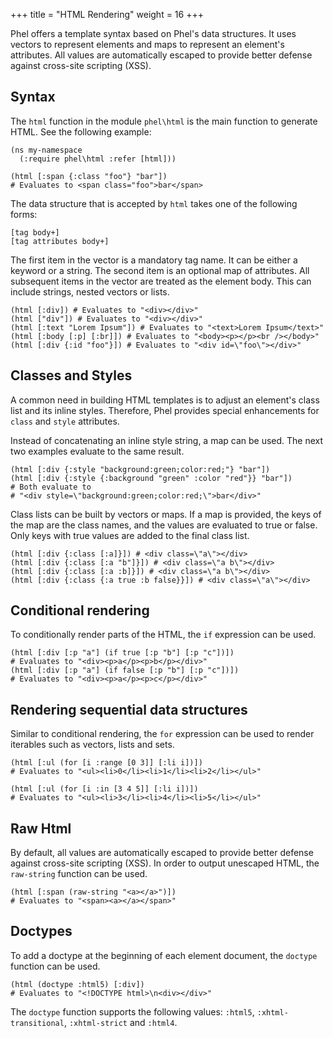 +++
title = "HTML Rendering"
weight = 16
+++

Phel offers a template syntax based on Phel's data structures. It uses vectors to represent elements and maps to represent an element's attributes. All values are automatically escaped to provide better defense against cross-site scripting (XSS).

## Syntax

The `html` function in the module `phel\html` is the main function to generate HTML. See the following example:

```phel
(ns my-namespace
  (:require phel\html :refer [html]))

(html [:span {:class "foo"} "bar"])
# Evaluates to <span class="foo">bar</span>
```

The data structure that is accepted by `html` takes one of the following forms:

```phel
[tag body+]
[tag attributes body+]
```

The first item in the vector is a mandatory tag name. It can be either a keyword or a string. The second item is an optional map of attributes. All subsequent items in the vector are treated as the element body. This can include strings, nested vectors or lists.

```phel
(html [:div]) # Evaluates to "<div></div>"
(html ["div"]) # Evaluates to "<div></div>"
(html [:text "Lorem Ipsum"]) # Evaluates to "<text>Lorem Ipsum</text>"
(html [:body [:p] [:br]]) # Evaluates to "<body><p></p><br /></body>"
(html [:div {:id "foo"}]) # Evaluates to "<div id=\"foo\"></div>"
```

## Classes and Styles

A common need in building HTML templates is to adjust an element's class list and its inline styles. Therefore, Phel provides special enhancements for `class` and `style` attributes.

Instead of concatenating an inline style string, a map can be used. The next two examples evaluate to the same result.

```phel
(html [:div {:style "background:green;color:red;"} "bar"])
(html [:div {:style {:background "green" :color "red"}} "bar"])
# Both evaluate to
# "<div style=\"background:green;color:red;\">bar</div>"
```

Class lists can be built by vectors or maps. If a map is provided, the keys of the map are the class names, and the values are evaluated to true or false. Only keys with true values are added to the final class list.

```phel
(html [:div {:class [:a]}]) # <div class=\"a\"></div>
(html [:div {:class [:a "b"]}]) # <div class=\"a b\"></div>
(html [:div {:class [:a :b]}]) # <div class=\"a b\"></div>
(html [:div {:class {:a true :b false}}]) # <div class=\"a\"></div>
```

## Conditional rendering

To conditionally render parts of the HTML, the `if` expression can be used.

```phel
(html [:div [:p "a"] (if true [:p "b"] [:p "c"])])
# Evaluates to "<div><p>a</p><p>b</p></div>"
(html [:div [:p "a"] (if false [:p "b"] [:p "c"])])
# Evaluates to "<div><p>a</p><p>c</p></div>"
```

## Rendering sequential data structures

Similar to conditional rendering, the `for` expression can be used to render iterables such as vectors, lists and sets.

```phel
(html [:ul (for [i :range [0 3]] [:li i])])
# Evaluates to "<ul><li>0</li><li>1</li><li>2</li></ul>"

(html [:ul (for [i :in [3 4 5]] [:li i])])
# Evaluates to "<ul><li>3</li><li>4</li><li>5</li></ul>"
```

## Raw Html

By default, all values are automatically escaped to provide better defense against cross-site scripting (XSS). In order to output unescaped HTML, the `raw-string` function can be used.

```phel
(html [:span (raw-string "<a></a>")])
# Evaluates to "<span><a></a></span>"
```

## Doctypes

To add a doctype at the beginning of each element document, the `doctype` function can be used.

```phel
(html (doctype :html5) [:div])
# Evaluates to "<!DOCTYPE html>\n<div></div>"
```

The `doctype` function supports the following values: `:html5`, `:xhtml-transitional`, `:xhtml-strict` and `:html4`.
